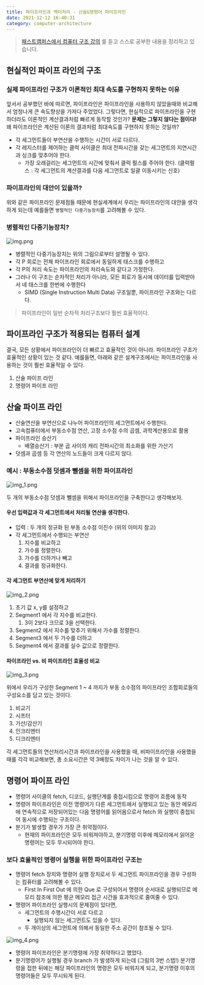 ```yaml
---
title: 파이프라인과 백터처리 - 산술&명령어 파이프라인 
date: 2021-12-12 16:40:31
category: computer-architecture
---
```


> [패스트캠퍼스에서 컴퓨터 구조 강의](https://storage.googleapis.com/static.fastcampus.co.kr/prod/uploads/202104/161058-24/[패스트캠퍼스]-교육과정소개서-올인원-패키지---컴퓨터-공학-전공-필수.pdf) 를 듣고 스스로 공부한 내용을 정리하고 있습니다.

## 현실적인 파이프 라인의 구조 

### 실제 파이프라인 구조가 이론적인 최대 속도를 구현하지 못하는 이유 
앞서서 공부했던 바에 따르면, 파이프라인은 파이프라인을 사용하지 않았을때와 비교해서 엄청나게 큰 속도향상을 가져다 주었었다. 그렇다면, 현실적으로 파이프라인을 구현하더라도 이론적인 계산결과처럼 빠르게 동작할 것인가? **문제는 그렇지 않다는 점이다!** 왜 파이프라인은 계산된 이론의 결과처럼 최대속도를 구현하지 못하는 것일까?
- 각 세그먼트들이 부연산을 수행하는 시간이 서로 다르다. 
- 각 레지스터를 제어하는 클럭 사이클은 최대 전파시간을 갖는 세그먼트의 지연시간과 싱크를 맞추어야 한다. 
  - 가장 오래걸리는 세그먼트의 시간에 맞춰서 클럭 펄스를 주어야 한다. (클럭펄스 : 각 세그먼트의 계산결과를 다음 세그먼트로 일괄 이동시키는 신호)

### 파이프라인의 대안이 있을까? 
위와 같은 파이프라인 문제점들 때문에 현실세계에서 우리는 파이프라인의 대안을 생각하게 되는데 예를들면 `병렬적인 다중기능장치`를 고려해볼 수 있다. 

### 병렬적인 다중기능장치?
![img.png](/.gitbook/assets/computer-0901.png)
- 병렬적인 다중기능장치는 위의 그림으로부터 설명될 수 있다. 
- 각 P 회로는 전체 파이프라인 회로에서 동일하게 태스크를 수행하고
- 각 P의 처리 속도는 파이프라인의 처리속도와 같다고 가정한다.
- 그러나 이 구조는 순차적인 처리가 아니라, 모든 회로가 동시에 데이터를 입력받아서 네 태스크를 한번에 수행한다 
  - SIMD (Single Instruction Multi Data) 구조일뿐, 파이프라인 구조와는 다르다. 

> 파이프라인이 일반 순차적 처리구조보다 훨씬 효율적이다. 

## 파이프라인 구조가 적용되는 컴퓨터 설계
결국, 모든 상황에서 파이프라인이 더 빠르고 효율적인 것이 아니라. 파이프라인 구조가 효율적인 상황이 있는 것 같다. 
예를들면, 아래와 같은 설계구조에서는 파이프라인을 사용하는 것이 훨씬 효율적일 수 있다.

1. 산술 파이프 라인
2. 명령어 파이프 라인

## 산술 파이프 라인 
- 산술연산을 부연산으로 나누어 파이프라인의 세그먼트에서 수행한다. 
- 고속컴퓨터에서 부동소수점 연산, 고정 소수점 수의 곱셈, 과학계산용으로 활용
- 파이프라인 승산기
  - 배열승산기 : 부분 곱 사이의 캐리 전파시간의 최소화를 위한 가산기 
- 덧셈과 곱셈 등 각 연산의 노드들이 크게 다르지 않다. 

### 예시 : 부동소수점 덧셈과 뺄셈을 위한 파이프라인
![img_1.png](/.gitbook/assets/computer-0902.png)

두 개의 부동소수점 덧셈과 뺄셈을 위해서 파이프라인을 구축한다고 생각해보자. 

#### 우선 입력값과 각 세그먼트에서 처리될 연산을 생각한다. 
- 입력 : 두 개의 정규화 된 부동 소수점 이진수 (위의 이미지 참고)
- 각 세그먼트에서 수행되는 부연산 
  1. 지수를 비교하고
  2. 가수를 정렬한다. 
  3. 가수를 더하거나 빼고 
  4. 결과를 정규화한다. 

#### 각 세그먼트 부연산에 맞게 처리하기 
![img_2.png](/.gitbook/assets/computer-0903.png)

1. 초기 값 x, y를 설정하고 
2. Segment1 에서 각 지수를 비교한다. 
   1. 3이 2보다 크므로 3을 선택한다. 
3. Segment2 에서 지수를 맞추기 위해서 가수를 정렬한다. 
4. Segment3 에서 두 가수를 더하고 
5. Segment4 에서 결과를 실수 값으로 정렬한다. 

#### 파이프라인 vs. 비 파이프라인 효율성 비교 
![img_3.png](/.gitbook/assets/computer-0904.png)

위에서 우리가 구성한 Segment 1 ~ 4 까지가 부동 소수점의 파이프라인 조합회로들의 구성요소를 담고 있는 것이다. 
1. 비교기
2. 시프터
3. 가산/감산기
4. 인크리멘터 
5. 디크리멘터 

각 세그먼트들의 연산처리시간과 파이프라인을 사용했을 때, 비파이프라인을 사용했을 때를 각각 비교해보면, 총 소요시간은 약 3배정도 차이가 나는 것을 알 수 있다. 


## 명령어 파이프 라인
- 명령어 사이클의 fetch, 디코드, 실행단계를 중첩시킴으로 명령어 흐름에 동작
- 명령어 파이프라인은 이전 명령어가 다른 세그먼트에서 실행되고 있는 동안 메모리에 연속적으로 저장되어있는 다음 명령어를 읽어옴으로서 fetch 와 실행이 중첩되어 동시에 수행되는 구조이다. 
- 분기가 발생할 경우가 가장 큰 취약점이다. 
  - 현재의 파이프라인은 모두 비워져야하고, 분기명령 이후에 메모리에서 읽어온 명령어는 모두 무시되어야 한다. 

### 보다 효율적인 명령어 실행을 위한 파이프라인 구조는 
- 명령어 fetch 장치와 명령어 실행 장치로서 두 세그먼트 파이프라인을 경우 구성하는 컴퓨터를 고려해볼 수 있다. 
  - First In First Out 에 의한 Que 로 구성되어서 명령어 순서대로 실행되므로 메모리 참조에 의한 평균 메모리 접근 시간을 효과적으로 줄여줄 수 있다. 
- 명령어 파이프라인 실행시의 문제점이 있다면,
  - 세그먼트의 수행시간이 서로 다르고
    - 실행되지 않는 세그먼트도 있을 수 있다. 
  - 두 개이상의 세그먼트에 의해서 동일한 주소 공간이 참조될 수 있다. 

![img_4.png](/.gitbook/assets/computer-0905.png)
- 명령어 파이프라인은 분기명령에 가장 취약하다고 했었다.
- 분기명령어가 실행될 경우 branch 가 발생하게 되는데 (그림의 3번 스텝!) 분기명령을 접한 뒤에는 해당 파이프라인의 명령은 모두 비워지게 되고, 분기명령 이후의 명령어들은 모두 무시되게 된다. 
